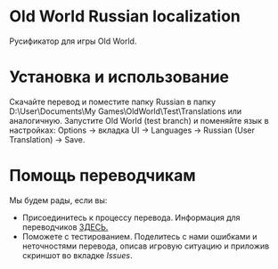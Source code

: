 # Old World Russian localization
Русификатор для игры Old World.

# Установка и использование
Скачайте перевод и поместите папку Russian в папку D:\User\Documents\My Games\OldWorld\Test\Translations или аналогичную. Запустите Old World (test branch) и поменяйте язык в настройках: Options -> вкладка UI -> Languages -> Russian (User Translation) -> Save.

# Помощь переводчикам
Мы будем рады, если вы:
* Присоединитесь к процессу перевода. Информация для переводчиков [ЗДЕСЬ.](https://github.com/BadaTheBada/OW_RussianPatch/wiki/Translating)
* Поможете с тестированием. Поделитесь с нами ошибками и неточностями перевода, описав игровую ситуацию и приложив скриншот во вкладке _Issues_.
